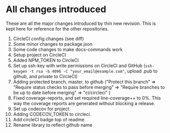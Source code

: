 
# All changes introduced

These are all the major changes introduced by thin new revision. This is kept here for reference for the other repositories.

1. CircleCI config changes (see diff)
2. Some minor changes to package.json
3. Some code changes to make docs-commands work
4. Setup project on CircleCI
5. Added NPM_TOKEN to CircleCI
6. Set up ssh-key with write permissions on CircleCI and GitHub (`ssh-keygen -t rsa -b 4096 -C "your_email@example.com"`, upload .pub to github, and private to CircleCI)
7. Adding protected branch, master, to github ("Protect this branch" => "Require status checks to pass before merging" => "Require branches to be up to date before merging" => "ci/circleci" )
8. Fixed coverage-reports, and set required line-coverage++ to 0%. This way the coverage reports are generated without blocking a release.
9. Set up codecov for project
10. Adding CODECOV_TOKEN to circleci.
11. Add circleCI badge top of readme
12. Rename library to reflect github name
